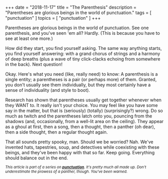 +++
date        = "2018-11-17"
title       = "The Parenthesis"
description = "Parentheses are glorious beings in the world of punctuation."
tags        = [ "punctuation" ]
topics      = [ "punctuation" ]
+++

Parentheses are glorious beings in the world of punctuation. See one parenthesis, and you've seen 'em all? Hardly. (This is because you have to see at least one more.)

How did they start, you find yourself asking. The same way anything starts, you find yourself answering: with a grand chorus of strings and a harmony of deep breaths (plus a wave of tiny click-clacks echoing from somewhere in the back). Next question!

Okay. Here's what you need (like, really need) to know: A parenthesis is a single entity; a parentheses is a pair (or perhaps more) of them. Granted, you don't usually see them individually, but they most certainly have a sense of individuality (and style to boot).

Research has shown that parentheses usually get together whenever when they WANT to. It really isn't your choice. You may feel like you have some say in the matter, but that is (seriously) (totally) (surprisingly?) wrong. Do so much as twitch and the parentheses latch onto you, pouncing from the shadows (and, occasionally, from a well-lit area on the ceiling). They appear as a ghoul at first, then a song, then a thought, then a panther (oh dear), then a side thought, then a regular thought again.

That all sounds pretty spooky, man. Should we be worried? Nah. We've invented hats, tapestries, soup, and detectives while coexisting with these beings, and they've been happy with that so far. Keep going. Everything should balance out in the end.

<sub><em>This article is part of a series on [**punctuation**](/tags/punctuation). It's pretty much all made up. Don't underestimate the prowess of a panther, though. You've been warned.</em></sub>
